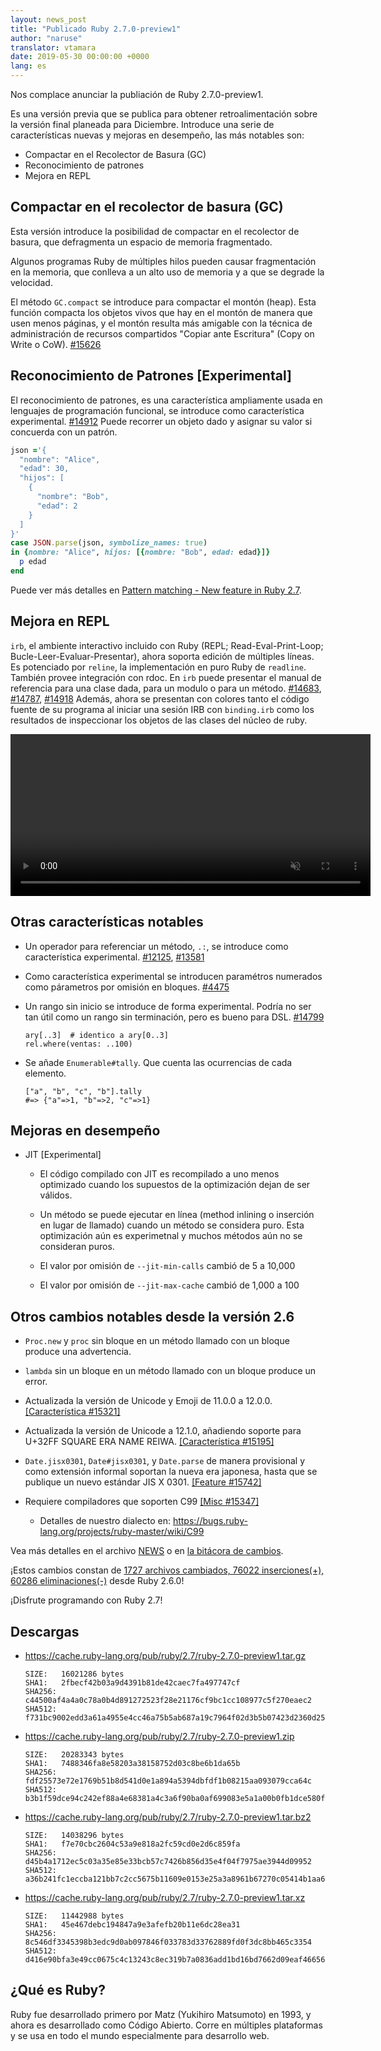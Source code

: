 ```yaml
---
layout: news_post
title: "Publicado Ruby 2.7.0-preview1"
author: "naruse"
translator: vtamara
date: 2019-05-30 00:00:00 +0000
lang: es
---
```


Nos complace anunciar la publiación de Ruby 2.7.0-preview1.

Es una versión previa que se publica para obtener retroalimentación sobre la versión final planeada para Diciembre.
Introduce una serie de características nuevas y mejoras en desempeño, las más notables son:

* Compactar en el Recolector de Basura (GC)
* Reconocimiento de patrones
* Mejora en REPL

## Compactar en el recolector de basura (GC)

Esta versión introduce la posibilidad de compactar en el recolector de basura, que defragmenta un espacio de memoria fragmentado.

Algunos programas Ruby de múltiples hilos pueden causar fragmentación en la memoria, que conlleva a un alto uso
de memoria y a que se degrade la velocidad.

El método `GC.compact` se introduce para compactar el montón (heap). Esta función compacta los objetos vivos que hay en el montón de manera que usen menos páginas, y el montón resulta más amigable con la técnica de administración de recursos compartidos "Copiar ante Escritura" (Copy on Write o CoW). [#15626](https://bugs.ruby-lang.org/issues/15626)

## Reconocimiento de Patrones [Experimental]

El reconocimiento de patrones, es una característica ampliamente usada en lenguajes de programación funcional, se introduce como característica experimental.  [#14912](https://bugs.ruby-lang.org/issues/14912)
Puede recorrer un objeto dado y asignar su valor si concuerda con un patrón.

```ruby
json ='{
  "nombre": "Alice",
  "edad": 30,
  "hijos": [
    {
      "nombre": "Bob",
      "edad": 2
    }
  ]
}'
case JSON.parse(json, symbolize_names: true)
in {nombre: "Alice", hijos: [{nombre: "Bob", edad: edad}]}
  p edad
end
```

Puede ver más detalles en [Pattern matching - New feature in Ruby 2.7](https://speakerdeck.com/k_tsj/pattern-matching-new-feature-in-ruby-2-dot-7).

## Mejora en REPL

`irb`, el ambiente interactivo incluido con Ruby (REPL; Read-Eval-Print-Loop; Bucle-Leer-Evaluar-Presentar), ahora soporta edición
de múltiples líneas.  Es potenciado por `reline`, la implementación en puro Ruby de `readline`.
También provee integración con rdoc. En `irb` puede presentar el manual de referencia para una clase dada, para un modulo o para un método.  [#14683](https://bugs.ruby-lang.org/issues/14683), [#14787](https://bugs.ruby-lang.org/issues/14787), [#14918](https://bugs.ruby-lang.org/issues/14918)
Además, ahora se presentan con colores tanto el código fuente de su programa al iniciar una sesión IRB con `binding.irb` como los resultados de inspeccionar los objetos de las clases del núcleo de ruby.

<video autoplay="autoplay" controls="controls" muted="muted" width="576" height="259">
  <source src="https://cache.ruby-lang.org/pub/media/irb_improved_with_key_take2.mp4" type="video/mp4">
</video>

## Otras características notables

* Un operador para referenciar un método, <code>.:</code>, se introduce como característica experimental.  [#12125]( https://bugs.ruby-lang.org/issues/12125), [#13581]( https://bugs.ruby-lang.org/issues/13581)

* Como característica experimental se introducen paramétros numerados como párametros por omisión en bloques.  [#4475](https://bugs.ruby-lang.org/issues/4475)

* Un rango sin inicio se introduce de forma experimental.  Podría no ser tan útil como un rango sin terminación, pero es bueno para DSL. [#14799](https://bugs.ruby-lang.org/issues/14799)

      ary[..3]  # identico a ary[0..3]
      rel.where(ventas: ..100)

* Se añade `Enumerable#tally`.  Que cuenta las ocurrencias de cada elemento.

      ["a", "b", "c", "b"].tally
      #=> {"a"=>1, "b"=>2, "c"=>1}

## Mejoras en desempeño

* JIT [Experimental]

  * El código compilado con JIT es recompilado a uno menos optimizado cuando los supuestos de la optimización dejan de ser válidos.

  * Un método se puede ejecutar en línea (method inlining o inserción en lugar de llamado) cuando un método se considera puro.  Esta optimización aún es experimetnal y muchos métodos aún no se consideran puros.

  * El valor por omisión de `--jit-min-calls` cambió de 5 a 10,000

  * El valor por omisión de `--jit-max-cache` cambió de 1,000 a 100

## Otros cambios notables desde la versión 2.6

* `Proc.new` y `proc` sin bloque en un método llamado con un bloque produce una advertencia.

* `lambda` sin un bloque en un método llamado con un bloque produce un error.

* Actualizada la versión de Unicode y Emoji de 11.0.0 a 12.0.0.  [[Característica #15321]](https://bugs.ruby-lang.org/issues/15321)

* Actualizada la versión de Unicode a 12.1.0, añadiendo soporte para U+32FF SQUARE ERA NAME REIWA.  [[Característica #15195]](https://bugs.ruby-lang.org/issues/15195)

* `Date.jisx0301`, `Date#jisx0301`, y `Date.parse` de manera provisional y como extensión informal soportan la nueva era japonesa, hasta que se publique un nuevo estándar JIS X 0301.  [[Feature #15742]](https://bugs.ruby-lang.org/issues/15742)

* Requiere compiladores que soporten C99 [[Misc #15347]](https://bugs.ruby-lang.org/issues/15347)
  * Detalles de nuestro dialecto en: <https://bugs.ruby-lang.org/projects/ruby-master/wiki/C99>

Vea más detalles en el archivo [NEWS](https://github.com/ruby/ruby/blob/v2_7_0_preview1/NEWS) o en [la bitácora de cambios](https://github.com/ruby/ruby/compare/v2_6_0...v2_7_0_preview1).

¡Estos cambios constan de [1727 archivos cambiados, 76022 inserciones(+), 60286 eliminaciones(-)](https://github.com/ruby/ruby/compare/v2_6_0...v2_7_0_preview1) desde Ruby 2.6.0!

¡Disfrute programando con Ruby 2.7!

## Descargas

* <https://cache.ruby-lang.org/pub/ruby/2.7/ruby-2.7.0-preview1.tar.gz>

      SIZE:   16021286 bytes
      SHA1:   2fbecf42b03a9d4391b81de42caec7fa497747cf
      SHA256: c44500af4a4a0c78a0b4d891272523f28e21176cf9bc1cc108977c5f270eaec2
      SHA512: f731bc9002edd3a61a4955e4cc46a75b5ab687a19c7964f02d3b5b07423d2360d25d7be5df340e884ca9945e3954e68e5eb11b209b65b3a687c71a1abc24b91f

* <https://cache.ruby-lang.org/pub/ruby/2.7/ruby-2.7.0-preview1.zip>

      SIZE:   20283343 bytes
      SHA1:   7488346fa8e58203a38158752d03c8be6b1da65b
      SHA256: fdf25573e72e1769b51b8d541d0e1a894a5394dbfdf1b08215aa093079cca64c
      SHA512: b3b1f59dce94c242ef88a4e68381a4c3a6f90ba0af699083e5a1a00b0fb1dce580f057dad25571fe789ac9aa95aa6e9c071ebb330328dc822217ac9ea9fbeb3f

* <https://cache.ruby-lang.org/pub/ruby/2.7/ruby-2.7.0-preview1.tar.bz2>

      SIZE:   14038296 bytes
      SHA1:   f7e70cbc2604c53a9e818a2fc59cd0e2d6c859fa
      SHA256: d45b4a1712ec5c03a35e85e33bcb57c7426b856d35e4f04f7975ae3944d09952
      SHA512: a36b241fc1eccba121bb7c2cc5675b11609e0153e25a3a8961b67270c05414b1aa669ce5d4a5ebe4c6b2328ea2b8f8635fbba046b70de103320b3fdcb3d51248

* <https://cache.ruby-lang.org/pub/ruby/2.7/ruby-2.7.0-preview1.tar.xz>

      SIZE:   11442988 bytes
      SHA1:   45e467debc194847a9e3afefb20b11e6dc28ea31
      SHA256: 8c546df3345398b3edc9d0ab097846f033783d33762889fd0f3dc8bb465c3354
      SHA512: d416e90bfa3e49cc0675c4c13243c8ec319b7a0836add1bd16bd7662d09eaf46656d26e772ef3b097e10779896e643edd8a6e4f885147e3235257736adfdf3b5

## ¿Qué es Ruby?

Ruby fue desarrollado primero por Matz (Yukihiro Matsumoto) en 1993, y ahora es desarrollado como Código Abierto.
Corre en múltiples plataformas y se usa en todo el mundo especialmente para desarrollo web.
